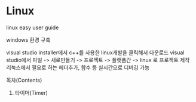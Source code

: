# Linux
linux easy user guide

windows 환경 구축

  visual studio installer에서 c++를 사용한 linux개발을 클릭해서 다운로드
  visual studio에서 파일 -> 새로만들기 -> 프로젝트 -> 플랫폼간 -> linux 로 프로젝트 제작
  리눅스에서 필요로 하는 헤더추가, 함수 등 실시간으로 디버깅 가능

목차(Contents)

1. 타이머(Timer)

